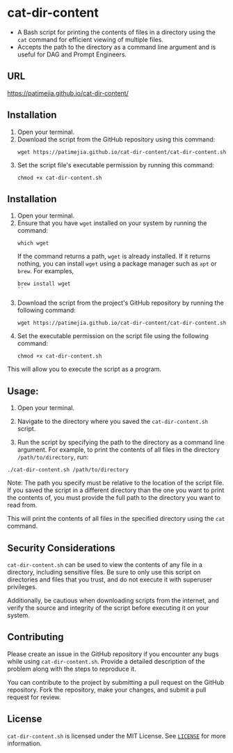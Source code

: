 # cat-dir-content

- A Bash script for printing the contents of files in a directory using the `cat` command for efficient viewing of multiple files.
- Accepts the path to the directory as a command line argument and is useful for DAG and Prompt Engineers.

## URL 
https://patimejia.github.io/cat-dir-content/

## Installation

1. Open your terminal.
2. Download the script from the GitHub repository using this command:
   ```
   wget https://patimejia.github.io/cat-dir-content/cat-dir-content.sh
   ```
3. Set the script file's executable permission by running this command:
   ```
   chmod +x cat-dir-content.sh
   ```

## Installation

1. Open your terminal.
2. Ensure that you have `wget` installed on your system by running the command:
   ```
   which wget
   ```
   If the command returns a path, `wget` is already installed. If it returns nothing, you can install `wget` using a package manager such as `apt` or `brew`. For examples, 
   ```
   brew install wget
   ``
3. Download the script from the project's GitHub repository by running the following command:
   ```
   wget https://patimejia.github.io/cat-dir-content/cat-dir-content.sh
   ```
4. Set the executable permission on the script file using the following command:
   ```
   chmod +x cat-dir-content.sh
   ```

This will allow you to execute the script as a program.



## Usage:

1. Open your terminal.

2. Navigate to the directory where you saved the `cat-dir-content.sh` script.

3. Run the script by specifying the path to the directory as a command line argument. For example, to print the contents of all files in the directory `/path/to/directory`, run:

```
./cat-dir-content.sh /path/to/directory
```

Note: The path you specify must be relative to the location of the script file. If you saved the script in a different directory than the one you want to print the contents of, you must provide the full path to the directory you want to read from.

This will print the contents of all files in the specified directory using the `cat` command.

## Security Considerations

`cat-dir-content.sh` can be used to view the contents of any file in a directory, including sensitive files. Be sure to only use this script on directories and files that you trust, and do not execute it with superuser privileges.

Additionally, be cautious when downloading scripts from the internet, and verify the source and integrity of the script before executing it on your system.

## Contributing

Please create an issue in the GitHub repository if you encounter any bugs while using `cat-dir-content.sh`. Provide a detailed description of the problem along with the steps to reproduce it.

You can contribute to the project by submitting a pull request on the GitHub repository. Fork the repository, make your changes, and submit a pull request for review.

## License

`cat-dir-content.sh` is licensed under the MIT License. See [`LICENSE`](https://github.com/patimejia/cat-dir-content/blob/main/LICENSE) for more information.
